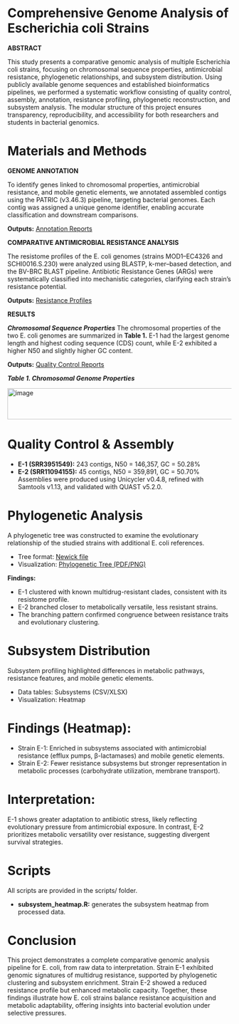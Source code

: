 # Comprehensive Genome Analysis of Escherichia coli Strains
**ABSTRACT**

This study presents a comparative genomic analysis of multiple Escherichia coli strains, focusing on chromosomal sequence properties, antimicrobial resistance, phylogenetic relationships, and subsystem distribution. Using publicly available genome sequences and established bioinformatics pipelines, we performed a systematic workflow consisting of quality control, assembly, annotation, resistance profiling, phylogenetic reconstruction, and subsystem analysis. The modular structure of this project ensures transparency, reproducibility, and accessibility for both researchers and students in bacterial genomics.

# Materials and Methods
**GENOME ANNOTATION**

To identify genes linked to chromosomal properties, antimicrobial resistance, and mobile genetic elements, we annotated assembled contigs using the PATRIC (v3.46.3) pipeline, targeting bacterial genomes. Each contig was assigned a unique genome identifier, enabling accurate classification and downstream comparisons.

**Outputs:** [Annotation Reports](https://github.com/Mickuye/Bioinformatics_Ecoli-research/tree/8dd400a6fd8a42b2e5c29d7996ea7734b56bb1e2/analyses/annotation)

**COMPARATIVE ANTIMICROBIAL RESISTANCE ANALYSIS** 

The resistome profiles of the E. coli genomes (strains MOD1–EC4326 and SCHI0016.S.230) were analyzed using BLASTP, k-mer–based detection, and the BV-BRC BLAST pipeline. Antibiotic Resistance Genes (ARGs) were systematically classified into mechanistic categories, clarifying each strain’s resistance potential.

**Outputs:** [Resistance Profiles](https://github.com/Mickuye/Bioinformatics_Ecoli-research/tree/f4cc468a8c0e4659bffa0e19ac87a75225aa1974/analyses/resistance)


**RESULTS**

**_Chromosomal Sequence Properties_**
The chromosomal properties of the two E. coli genomes are summarized in **Table 1.** E-1 had the largest genome length and highest coding sequence (CDS) count, while E-2 exhibited a higher N50 and slightly higher GC content.

**Outputs:** [Quality Control Reports](https://github.com/Mickuye/Bioinformatics_Ecoli-research/tree/8a9139049380c800c8d317f20ef2bbb007ea013f/analyses/QC)

**_Table 1. Chromosomal Genome Properties_**

<img width="1200" height="70" alt="image" src="https://github.com/user-attachments/assets/eba17884-2785-4052-84c8-78f1cdeef9d7" />


# Quality Control & Assembly

-	**E-1 (SRR3951549):** 243 contigs, N50 = 146,357, GC = 50.28%
-	**E-2 (SRR11094155):** 45 contigs, N50 = 359,891, GC = 50.70%
Assemblies were produced using Unicycler v0.4.8, refined with Samtools v1.13, and validated with QUAST v5.2.0.

# Phylogenetic Analysis
A phylogenetic tree was constructed to examine the evolutionary relationship of the studied strains with additional E. coli references.
-	Tree format: [Newick file](https://github.com/Mickuye/Bioinformatics_Ecoli-research/blob/1ae6477f85d2e3a0aa41feee5c67b7b484361b7b/analyses/phylogenetics/MIXED%20TREE.tre)
-	Visualization: [Phylogenetic Tree (PDF/PNG)](https://github.com/Mickuye/Bioinformatics_Ecoli-research/tree/5f17d3d538f34edeb54b16063904060306d8abc4/analyses/phylogenetics)

**Findings:**
-	E-1 clustered with known multidrug-resistant clades, consistent with its resistome profile.
-	E-2 branched closer to metabolically versatile, less resistant strains.
-	The branching pattern confirmed congruence between resistance traits and evolutionary clustering.

# Subsystem Distribution

Subsystem profiling highlighted differences in metabolic pathways, resistance features, and mobile genetic elements.
-	Data tables: Subsystems (CSV/XLSX)
-	Visualization: Heatmap
  
# Findings (Heatmap):

-	Strain E-1: Enriched in subsystems associated with antimicrobial resistance (efflux pumps, β-lactamases) and mobile genetic elements.
-	Strain E-2: Fewer resistance subsystems but stronger representation in metabolic processes (carbohydrate utilization, membrane transport).
  
# Interpretation:
E-1 shows greater adaptation to antibiotic stress, likely reflecting evolutionary pressure from antimicrobial exposure. In contrast, E-2 prioritizes metabolic versatility over resistance, suggesting divergent survival strategies.

# Scripts
All scripts are provided in the scripts/ folder.
-	**subsystem_heatmap.R:** generates the subsystem heatmap from processed data.

# Conclusion

This project demonstrates a complete comparative genomic analysis pipeline for E. coli, from raw data to interpretation. Strain E-1 exhibited genomic signatures of multidrug resistance, supported by phylogenetic clustering and subsystem enrichment. Strain E-2 showed a reduced resistance profile but enhanced metabolic capacity. Together, these findings illustrate how E. coli strains balance resistance acquisition and metabolic adaptability, offering insights into bacterial evolution under selective pressures.


